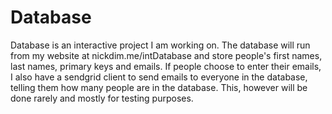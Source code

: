# Database

Database is an interactive project I am working on. The database will run from my website at nickdim.me/intDatabase and store people's first names, last names, primary keys and emails. If people choose to enter their emails, I also have a sendgrid client to send emails to everyone in the database, telling them how many people are in the database. This, however will be done rarely and mostly for testing purposes.
